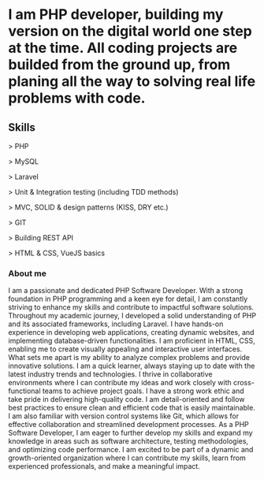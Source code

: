 <!DOCTYPE html>
<html lang="en">
<head>
    <meta charset="UTF-8">
    <title>Linda Balode</title>
</head>
<body>
<h1>I am PHP developer, building my version on the digital world
one step at the time. All coding projects are builded from the ground up, from planing all the way to solving real life problems with code.
</h1>
<h2>Skills</h2>
<p> > PHP
<p> > MySQL
<p> > Laravel</p>
<p> > Unit & Integration testing (including TDD methods)</p>
<p> > MVC, SOLID & design patterns (KISS, DRY etc.)</p>
<p> > GIT</p>
<p> > Building REST API</p>
<p> > HTML & CSS, VueJS basics</p>
<h3>About me</h3>
<p>I am a passionate and dedicated PHP Software Developer. With a strong foundation in PHP programming and a keen eye for detail, I am constantly striving to enhance my skills and contribute to impactful software solutions.
    Throughout my academic journey, I developed a solid understanding of PHP and its associated frameworks, including Laravel. I have hands-on experience in developing web applications, creating dynamic websites, and implementing database-driven functionalities. I am proficient in HTML, CSS, enabling me to create visually appealing and interactive user interfaces.
    What sets me apart is my ability to analyze complex problems and provide innovative solutions. I am a quick learner, always staying up to date with the latest industry trends and technologies. I thrive in collaborative environments where I can contribute my ideas and work closely with cross-functional teams to achieve project goals.
    I have a strong work ethic and take pride in delivering high-quality code. I am detail-oriented and follow best practices to ensure clean and efficient code that is easily maintainable. I am also familiar with version control systems like Git, which allows for effective collaboration and streamlined development processes.
    As a PHP Software Developer, I am eager to further develop my skills and expand my knowledge in areas such as software architecture, testing methodologies, and optimizing code performance. I am excited to be part of a dynamic and growth-oriented organization where I can contribute my skills, learn from experienced professionals, and make a meaningful impact.</p>
</body>
</html>
